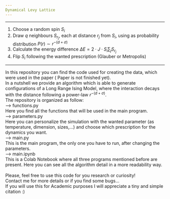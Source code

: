 ```yaml
---
Dynamical Levy Lattice
---
```

---
1) Choose a random spin $S_i$  
2) Draw $q$ neighbours $S_{r_j}$, each at distance $r_j$ from $S_i$, using as probability distribution $P(r)\sim r^{-(d+\sigma)}$  
3) Calculate the energy difference $\Delta E = 2\cdot J \cdot S_i \sum_{j}  S_{r_j}$  
4) Flip $S_i$ following the wanted prescription (Glauber or Metropolis)  

--- 

In this repository you can find the code used for creating the data, which were used  in the paper ( Paper is not finished yet).\
In a nutshell we provide an algorithm which is able to generate configurations of a Long Range Ising Model, where the interaction decays with the distance following a power-law $r^{-(d+\sigma)}$. \
The repository is organized as follow:\
--> functions.py\
  Here you find all the functions that will be used in the main program.\
--> parameters.py\
   Here you can personalize the simulation with the wanted parameter (as temperature, dimension, sizes,...) and choose which prescription for the dynamics you want.\
--> main.py\
   This is the main program, the only one you have to run, after changing the parameters.\
--> main.ipynb\
   This is a Colab Notebook where all three programs mentioned before are present. Here you can see all the algorithm detail in a more readability way.\
   \
 Please, feel free to use this code for you research or curiosity! \
 Contact me for more details or if you find some bugs...\
 If you will use this for Academic purposes I will appreciate a tiny and simple citation :)

